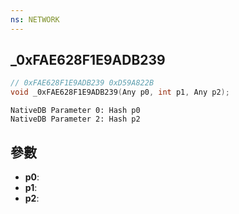 ```yaml
---
ns: NETWORK
---
```

## _0xFAE628F1E9ADB239

```c
// 0xFAE628F1E9ADB239 0xD59A822B
void _0xFAE628F1E9ADB239(Any p0, int p1, Any p2);
```

```
NativeDB Parameter 0: Hash p0
NativeDB Parameter 2: Hash p2
```

## 參數
* **p0**: 
* **p1**: 
* **p2**: 

